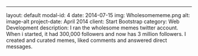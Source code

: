 ---
layout: default
modal-id: 4
date: 2014-07-15
img: Wholesomememe.png
alt: image-alt
project-date: April 2014
client: Start Bootstrap
category: Web Development
description: I ran the wholesome memes twitter account. When i started, it had 300,000 followers 
and now has 3 million followers. I created and curated memes, liked comments
and answered direct messages. 
